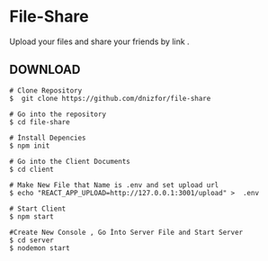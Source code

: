 # File-Share

Upload your files and share your friends by link .

## DOWNLOAD

```` 
# Clone Repository
$  git clone https://github.com/dnizfor/file-share
````

```` 
# Go into the repository
$ cd file-share
````

```` 
# İnstall Depencies
$ npm init
````

```` 
# Go into the Client Documents
$ cd client
````

```` 
# Make New File that Name is .env and set upload url
$ echo "REACT_APP_UPLOAD=http://127.0.0.1:3001/upload" >  .env
````

```` 
# Start Client
$ npm start
````

```` 
#Create New Console , Go İnto Server File and Start Server
$ cd server
$ nodemon start

````


